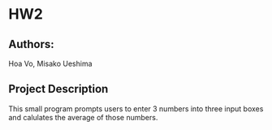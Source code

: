 # HW2

## Authors: 
Hoa Vo, Misako Ueshima

## Project Description
This small program prompts users to enter 3 numbers into three input boxes and calulates the average of those numbers. 
